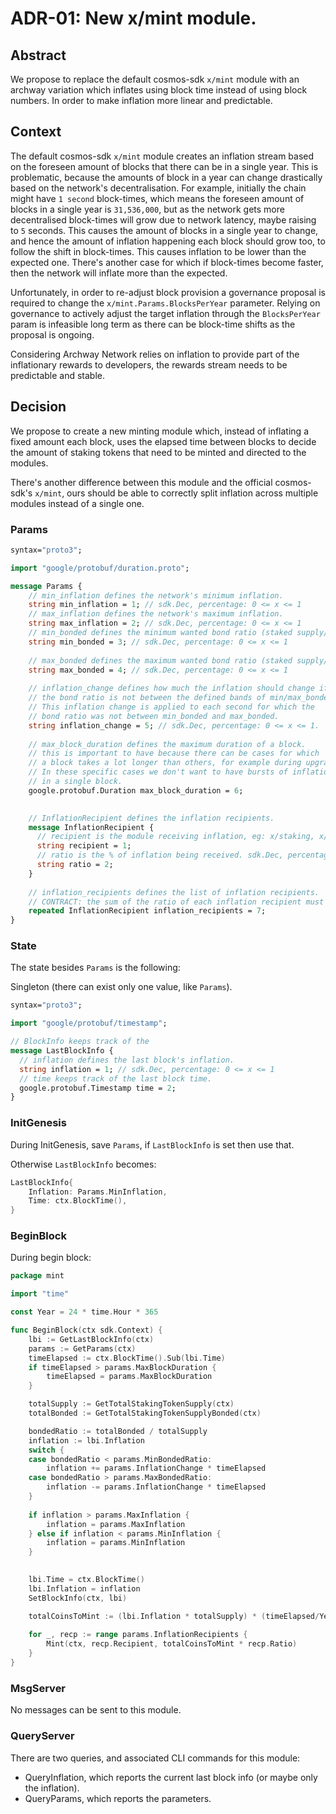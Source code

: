# ADR-01: New x/mint module.

## Abstract

We propose to replace the default cosmos-sdk `x/mint` module with an archway variation which inflates using block time
instead of using block numbers. In order to make inflation more linear and predictable. 

## Context

The default cosmos-sdk `x/mint` module creates an inflation stream based on the foreseen amount of blocks that there can
be in a single year. This is problematic, because the amounts of block in a year can change drastically based on the 
network's decentralisation. For example, initially the chain might have `1 second` block-times, which means the foreseen
amount of blocks in a single year is `31,536,000`, but as the network gets more decentralised block-times will grow due
to network latency, maybe raising to `5` seconds. This causes the amount of blocks in a single year to change, and hence
the amount of inflation happening each block should grow too, to follow the shift in block-times. This causes inflation to
be lower than the expected one. There's another case for which if block-times become faster, then the network will inflate
more than the expected.

Unfortunately, in order to re-adjust block provision a governance proposal is required to change the `x/mint.Params.BlocksPerYear`
parameter. Relying on governance to actively adjust the target inflation through the `BlocksPerYear` param is infeasible long
term as there can be block-time shifts as the proposal is ongoing.

Considering Archway Network relies on inflation to provide part of the inflationary rewards to developers, the rewards stream 
needs to be predictable and stable.

## Decision

We propose to create a new minting module which, instead of inflating a fixed amount each block, uses the elapsed time
between blocks to decide the amount of staking tokens that need to be minted and directed to the modules.

There's another difference between this module and the official cosmos-sdk's `x/mint`, ours should be able to correctly split
inflation across multiple modules instead of a single one.

### Params

```protobuf
syntax="proto3";

import "google/protobuf/duration.proto";

message Params {
    // min_inflation defines the network's minimum inflation.
    string min_inflation = 1; // sdk.Dec, percentage: 0 <= x <= 1
    // max_inflation defines the network's maximum inflation.
    string max_inflation = 2; // sdk.Dec, percentage: 0 <= x <= 1
    // min_bonded defines the minimum wanted bond ratio (staked supply/total supply)
    string min_bonded = 3; // sdk.Dec, percentage: 0 <= x <= 1
    
    // max_bonded defines the maximum wanted bond ratio (staked supply/total supply)
    string max_bonded = 4; // sdk.Dec, percentage: 0 <= x <= 1
    
    // inflation_change defines how much the inflation should change if
    // the bond ratio is not between the defined bands of min/max_bonded.
    // This inflation change is applied to each second for which the 
    // bond ratio was not between min_bonded and max_bonded.
    string inflation_change = 5; // sdk.Dec, percentage: 0 <= x <= 1.
    
    // max_block_duration defines the maximum duration of a block.
    // this is important to have because there can be cases for which
    // a block takes a lot longer than others, for example during upgrades.
    // In these specific cases we don't want to have bursts of inflation
    // in a single block.
    google.protobuf.Duration max_block_duration = 6;
    

    // InflationRecipient defines the inflation recipients.
    message InflationRecipient {
      // recipient is the module receiving inflation, eg: x/staking, x/rewards.
      string recipient = 1;
      // ratio is the % of inflation being received. sdk.Dec, percentage: 0 <= x <= 1.
      string ratio = 2;
    }
    
    // inflation_recipients defines the list of inflation recipients.
    // CONTRACT: the sum of the ratio of each inflation recipient must be 1.
    repeated InflationRecipient inflation_recipients = 7;
}
```

### State

The state besides `Params` is the following:

Singleton (there can exist only one value, like `Params`). 

```protobuf
syntax="proto3";

import "google/protobuf/timestamp";

// BlockInfo keeps track of the 
message LastBlockInfo {
  // inflation defines the last block's inflation.
  string inflation = 1; // sdk.Dec, percentage: 0 <= x <= 1
  // time keeps track of the last block time.  
  google.protobuf.Timestamp time = 2;
}
```

### InitGenesis


During InitGenesis, save `Params`, if `LastBlockInfo` is set then use that.

Otherwise `LastBlockInfo` becomes:

```go
LastBlockInfo{
	Inflation: Params.MinInflation,
	Time: ctx.BlockTime(),
}
```

### BeginBlock

During begin block:

```go
package mint

import "time"

const Year = 24 * time.Hour * 365

func BeginBlock(ctx sdk.Context) {
    lbi := GetLastBlockInfo(ctx)
    params := GetParams(ctx)
    timeElapsed := ctx.BlockTime().Sub(lbi.Time)
    if timeElapsed > params.MaxBlockDuration {
        timeElapsed = params.MaxBlockDuration
    }

    totalSupply := GetTotalStakingTokenSupply(ctx)
    totalBonded := GetTotalStakingTokenSupplyBonded(ctx)

    bondedRatio := totalBonded / totalSupply
    inflation := lbi.Inflation
    switch {
    case bondedRatio < params.MinBondedRatio:
        inflation += params.InflationChange * timeElapsed
    case bondedRatio > params.MaxBondedRatio:
        inflation -= params.InflationChange * timeElapsed
    }
	
	if inflation > params.MaxInflation {
		inflation = params.MaxInflation
    } else if inflation < params.MinInflation {
		inflation = params.MinInflation
    }
	

    lbi.Time = ctx.BlockTime()
    lbi.Inflation = inflation
    SetBlockInfo(ctx, lbi)

    totalCoinsToMint := (lbi.Inflation * totalSupply) * (timeElapsed/Year)
	
	for _, recp := range params.InflationRecipients {
		Mint(ctx, recp.Recipient, totalCoinsToMint * recp.Ratio)
    }
}
```

### MsgServer

No messages can be sent to this module.

### QueryServer

There are two queries, and associated CLI commands for this module:
- QueryInflation, which reports the current last block info (or maybe only the inflation).
- QueryParams, which reports the parameters.


